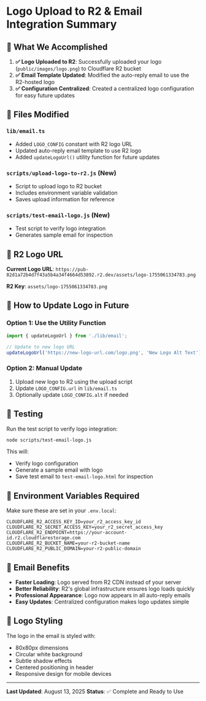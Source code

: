 # Logo Upload to R2 & Email Integration Summary

## 🎯 What We Accomplished

1. **✅ Logo Uploaded to R2**: Successfully uploaded your logo (`public/images/logo.png`) to Cloudflare R2 bucket
2. **✅ Email Template Updated**: Modified the auto-reply email to use the R2-hosted logo
3. **✅ Configuration Centralized**: Created a centralized logo configuration for easy future updates

## 📁 Files Modified

### `lib/email.ts`
- Added `LOGO_CONFIG` constant with R2 logo URL
- Updated auto-reply email template to use R2 logo
- Added `updateLogoUrl()` utility function for future updates

### `scripts/upload-logo-to-r2.js` (New)
- Script to upload logo to R2 bucket
- Includes environment variable validation
- Saves upload information for reference

### `scripts/test-email-logo.js` (New)
- Test script to verify logo integration
- Generates sample email for inspection

## 🔗 R2 Logo URL

**Current Logo URL**: `https://pub-82d1a72b4d7f43a5b4a34f4664d53892.r2.dev/assets/logo-1755061334783.png`

**R2 Key**: `assets/logo-1755061334783.png`

## 🚀 How to Update Logo in Future

### Option 1: Use the Utility Function
```typescript
import { updateLogoUrl } from './lib/email';

// Update to new logo URL
updateLogoUrl('https://new-logo-url.com/logo.png', 'New Logo Alt Text');
```

### Option 2: Manual Update
1. Upload new logo to R2 using the upload script
2. Update `LOGO_CONFIG.url` in `lib/email.ts`
3. Optionally update `LOGO_CONFIG.alt` if needed

## 🧪 Testing

Run the test script to verify logo integration:
```bash
node scripts/test-email-logo.js
```

This will:
- Verify logo configuration
- Generate a sample email with logo
- Save test email to `test-email-logo.html` for inspection

## 🔧 Environment Variables Required

Make sure these are set in your `.env.local`:
```
CLOUDFLARE_R2_ACCESS_KEY_ID=your_r2_access_key_id
CLOUDFLARE_R2_SECRET_ACCESS_KEY=your_r2_secret_access_key
CLOUDFLARE_R2_ENDPOINT=https://your-account-id.r2.cloudflarestorage.com
CLOUDFLARE_R2_BUCKET_NAME=your-r2-bucket-name
CLOUDFLARE_R2_PUBLIC_DOMAIN=your-r2-public-domain
```

## 📧 Email Benefits

- **Faster Loading**: Logo served from R2 CDN instead of your server
- **Better Reliability**: R2's global infrastructure ensures logo loads quickly
- **Professional Appearance**: Logo now appears in all auto-reply emails
- **Easy Updates**: Centralized configuration makes logo updates simple

## 🎨 Logo Styling

The logo in the email is styled with:
- 80x80px dimensions
- Circular white background
- Subtle shadow effects
- Centered positioning in header
- Responsive design for mobile devices

---

**Last Updated**: August 13, 2025
**Status**: ✅ Complete and Ready to Use
